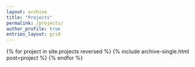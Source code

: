 ```yaml
---
layout: archive
title: "Projects"
permalink: /projects/
author_profile: true
entries_layout: grid
---
```


{% for project in site.projects reversed %}
  {% include archive-single.html post=project %}
{% endfor %}

